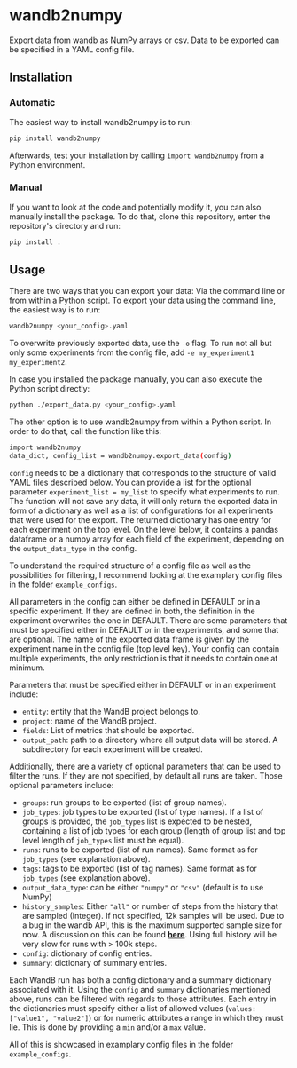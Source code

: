 # wandb2numpy

Export data from wandb as NumPy arrays or csv. Data to be exported can be specified in a YAML config file.

## Installation

### Automatic
The easiest way to install wandb2numpy is to run:
```bash
pip install wandb2numpy
```
Afterwards, test your installation by calling `import wandb2numpy` from a Python environment.

### Manual
If you want to look at the code and potentially modify it, you can also manually install the package. To do that, clone this repository, enter the repository's directory and run:

```bash
pip install .
```

## Usage

There are two ways that you can export your data: Via the command line or from within a Python script.
To export your data using the command line, the easiest way is to run:
```bash
wandb2numpy <your_config>.yaml
```

To overwrite previously exported data, use the `-o` flag. To run not all but only some experiments from the config file, add `-e my_experiment1 my_experiment2`.

In case you installed the package manually, you can also execute the Python script directly:
```bash
python ./export_data.py <your_config>.yaml
```

The other option is to use wandb2numpy from within a Python script. In order to do that, call the function like this:
```bash
import wandb2numpy
data_dict, config_list = wandb2numpy.export_data(config)
```
`config` needs to be a dictionary that corresponds to the structure of valid YAML files described below. You can provide a list for the optional parameter `experiment_list = my_list` to specify what experiments to run. The function will not save any data, it will only return the exported data in form of a dictionary as well as a list of configurations for all experiments that were used for the export. The returned dictionary has one entry for each experiment on the top level. On the level below, it contains a pandas dataframe or a numpy array for each field of the experiment, depending on the `output_data_type` in the config.

To understand the required structure of a config file as well as the possibilities for filtering, I recommend looking at the examplary config files in the folder `example_configs`.

All parameters in the config can either be defined in DEFAULT or in a specific experiment. If they are defined in both, the definition in the experiment overwrites the one in DEFAULT. There are some parameters that must be specified either in DEFAULT or in the experiments, and some that are optional. The name of the exported data frame is given by the experiment name in the config file (top level key). Your config can contain multiple experiments, the only restriction is that it needs to contain one at minimum.

Parameters that must be specified either in DEFAULT or in an experiment include:
* `entity`: entity that the WandB project belongs to.
* `project`: name of the WandB project.
* `fields`: List of metrics that should be exported.
* `output_path`: path to a directory where all output data will be stored. A subdirectory for each experiment will be created.

Additionally, there are a variety of optional parameters that can be used to filter the runs. If they are not specified, by default all runs are taken. Those optional parameters include:
* `groups`: run groups to be exported (list of group names). 
* `job_types`: job types to be exported (list of type names). If a list of groups is provided, the `job_types` list is expected to be nested, containing a list of job types for each group (length of group list and top level length of `job_types` list must be equal).
* `runs`: runs to be exported (list of run names). Same format as for `job_types` (see explanation above).
* `tags`:  tags to be exported (list of tag names). Same format as for `job_types` (see explanation above).
* `output_data_type`: can be either `"numpy"` or `"csv"` (default is to use NumPy)
* `history_samples`: Either `"all"` or number of steps from the history that are sampled (Integer). If not specified, 12k samples will be used. Due to a bug in the wandb API, this is the maximum supported sample size for now. A discussion on this can be found [**here**](https://community.wandb.ai/t/calling-run-history-samples-n-samples-returns-a-sample-size-different-from-n-samples/3414). Using full history will be very slow for runs with > 100k steps.
* `config`: dictionary of config entries.
* `summary`: dictionary of summary entries.

Each WandB run has both a config dictionary and a summary dictionary associated with it. Using the `config` and `summary` dictionaries mentioned above, runs can be filtered with regards to those attributes. Each entry in the dictionaries must specify either a list of allowed values (`values: ["value1", "value2"]`) or for numeric attributes a range in which they must lie. This is done by providing a `min` and/or a `max` value.

All of this is showcased in examplary config files in the folder `example_configs`.